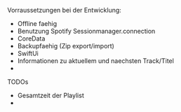 Vorraussetzungen bei der Entwicklung:
- Offline faehig
- Benutzung Spotify Sessionmanager.connection
- CoreData
- Backupfaehig (Zip export/import)
- SwiftUi
- Informationen zu aktuellem und naechsten Track/Titel
- 


TODOs
- Gesamtzeit der Playlist
- 
